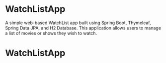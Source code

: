 # WatchListApp
A simple web-based WatchList app built using Spring Boot, Thymeleaf, Spring Data JPA, and H2 Database. This application allows users to manage a list of movies or shows they wish to watch.
# WatchListApp
